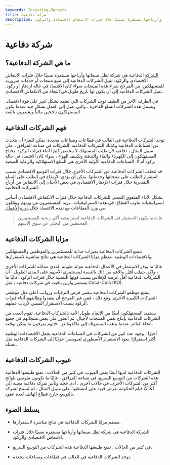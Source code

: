 ```yaml
---
keywords: Investing,Markets
title: شركة دفاعية
description: الشركة الدفاعية هي شركة تظل مبيعاتها وأرباحها مستقرة نسبيًا خلال فترات الانتعاش الاقتصادي والركود.
---
```


# شركة دفاعية
## ما هي الشركة الدفاعية؟

[الشركة](/earnings) الدفاعية هي شركة تظل مبيعاتها وأرباحها مستقرة نسبيًا خلال فترات الانتعاش الاقتصادي والركود. تميل الشركات الدفاعية إلى صنع منتجات أو خدمات ضرورية للمستهلكين. من المرجح شراء هذه المنتجات سواء كان الاقتصاد في حالة ازدهار أو ركود. تميل الشركات الدفاعية إلى أن يكون لها تاريخ طويل في النجاة من الانكماش الاقتصادي.

في الطرف الآخر من الطيف توجد الشركات التي تعتمد بشكل كبير على قوة الاقتصاد. وتشمل هذه الشركات السلع الفاخرة ، والتي تميل إلى العمل بشكل جيد عندما يكون المستهلكون ناجحين مالياً ويشعرون بالثقة.

## فهم الشركات الدفاعية

توجد الشركات الدفاعية في الغالب في قطاعات وصناعات محددة. يمكن للمرء أن يتحدث عن الصناعات الدفاعية وكذلك الشركات الدفاعية. الشركات في صناعة المرافق ، على سبيل المثال ، دفاعية لأن طلب المستهلك لا ينخفض كثيرًا أثناء فترات الركود. يحتاج المستهلكون إلى الكهرباء والماء والتدفئة وتكييف الهواء ، سواء كان الاقتصاد في حالة ركود أم لا. الصناعات الدفاعية الأولية الأخرى هي السلع الاستهلاكية والرعاية الصحية.

قد تتخلف الشركات الدفاعية عن الشركات الأخرى خلال فترات التوسع الاقتصادي بسبب استقرار الطلب على منتجاتها وخدماتها. يمكن أن يؤدي الارتفاع في الطلب على السلع التقديرية خلال فترات الازدهار الاقتصادي في بعض الأحيان إلى الانتقاص من أرباح الشركات الدفاعية.

يشكل الأداء المتفوق النسبي للشركات الدفاعية خلال فترات الانكماش الاقتصادي أساس استراتيجيات تناوب القطاع. في هذه الاستراتيجيات ، يزيد المستثمرون من وزنهم ويقللون من وزن القطاعات مع تقدم الاقتصاد خلال [دورة](/businesscycle) [الأعمال](/businesscycle).

> عادة ما يكون الاستثمار في الشركات الدفاعية استراتيجية أكثر ربحية للمستثمرين المحبطين من التخلي عن سوق الأسهم.

>

## مزايا الشركات الدفاعية

تتمتع الشركات الدفاعية بميزات جذابة للمستثمرين والموظفين والمستهلكين والاقتصادات الوطنية. معظم مزايا الشركات الدفاعية هي نتائج مباشرة لاستقرارها.

غالبًا ما يوفر الاستثمار في الأعمال الدفاعية عوائد طويلة المدى مماثلة للشركات الأخرى ، ولكن [بتقلب](/volatility) [أقل](/volatility). والأهم من ذلك بالنسبة لمستثمري الأسهم على المدى الطويل ، أن الشركات الدفاعية أقل عرضة للإفلاس بسبب قوتها النسبية خلال فترات الركود. غالبًا ما يستثمر وارين بافيت في شركات دفاعية ، مثل Coca-Cola (KO).

يتمتع موظفو الشركات الدفاعية بنفس فرص الترقيات ورواتب أعلى مثل موظفي الشركات الكبيرة الأخرى. ومع ذلك ، فمن غير المرجح أن يفقدوا وظائفهم أثناء فترات الركود بسبب الاستقرار النسبي لأرباب عملهم.

يستفيد المستهلكون أيضًا من الإلمام طويل الأمد بالشركات الدفاعية. تقوم العديد من الشركات الدفاعية بإنتاج نفس المنتجات لأجيال. تم العثور على بعض منتجاتهم في جميع أنحاء العالم. عندما يذهب المستهلك إلى ماكدونالدز ، فإنهم يعرفون ما يمكن توقعه.

أخيرًا ، وجود عدد كبير من الشركات في الصناعات الدفاعية يجعل الاقتصادات الوطنية أكثر استقرارًا. يعود الاستقرار الأسطوري لسويسرا جزئيًا إلى الشركات الدفاعية مثل نستله.

## عيوب الشركات الدفاعية

الشركات الدفاعية لديها أيضًا بعض العيوب. في كثير من الحالات ، تمنع طبيعتها الدفاعية هذه الشركات من التوسع السريع. في صناعة المرافق ، غالبًا ما يكونون ملزمين بلوائح أكثر من الشركات الأخرى. في حالات أخرى ، أدى حجم وتأثير شركة دفاعية معينة إلى قيام الحكومة بفرض قيود على أنشطتها. على سبيل المثال ، لم يُسمح لشركة AT&T بالتوسع خارج قطاع الهاتف لعدة عقود.

## يسلط الضوء

- معظم مزايا الشركات الدفاعية هي نتائج مباشرة لاستقرارها.

- الشركة الدفاعية هي شركة تظل مبيعاتها وأرباحها مستقرة نسبيًا خلال فترات الانتعاش الاقتصادي والركود.

- في كثير من الحالات ، تمنع طبيعتها الدفاعية هذه الشركات من التوسع السريع.

- توجد الشركات الدفاعية في الغالب في قطاعات وصناعات محددة.

